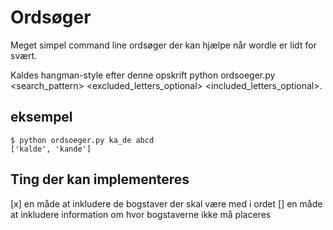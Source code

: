 # Ordsøger

Meget simpel command line ordsøger der kan hjælpe når wordle er lidt for svært. 

Kaldes hangman-style efter denne opskrift 
python ordsoeger.py <search_pattern> <excluded_letters_optional> <included_letters_optional>. 

## eksempel
```
$ python ordsoeger.py ka_de abcd
['kalde', 'kande']
```

## Ting der kan implementeres
[x] en måde at inkludere de bogstaver der skal være med i ordet
[] en måde at inkludere information om hvor bogstaverne ikke må placeres